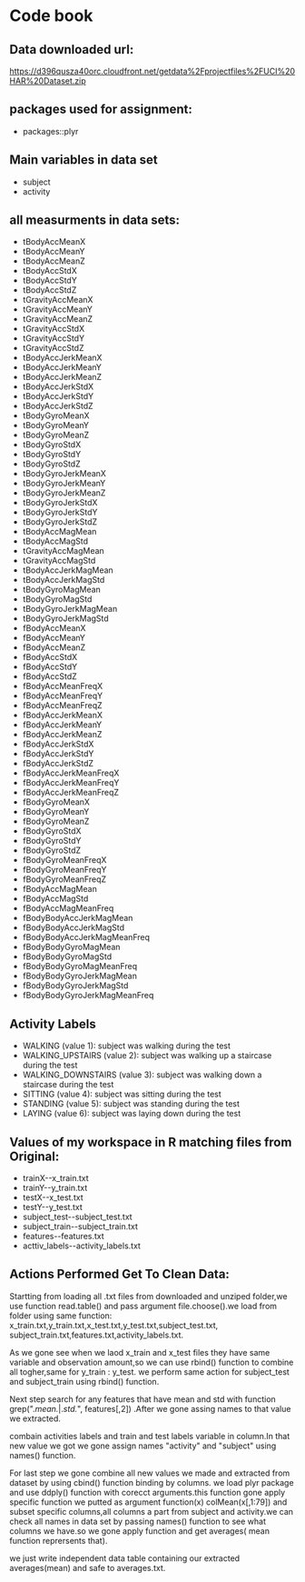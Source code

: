 # Code book

## Data downloaded url: 

https://d396qusza40orc.cloudfront.net/getdata%2Fprojectfiles%2FUCI%20HAR%20Dataset.zip

## packages used for assignment:

- packages::plyr


## Main variables in data set

- subject
- activity

## all measurments in data sets:

- tBodyAccMeanX
- tBodyAccMeanY
- tBodyAccMeanZ
- tBodyAccStdX
- tBodyAccStdY
- tBodyAccStdZ
- tGravityAccMeanX
- tGravityAccMeanY
- tGravityAccMeanZ
- tGravityAccStdX
- tGravityAccStdY
- tGravityAccStdZ
- tBodyAccJerkMeanX
- tBodyAccJerkMeanY
- tBodyAccJerkMeanZ
- tBodyAccJerkStdX
- tBodyAccJerkStdY
- tBodyAccJerkStdZ
- tBodyGyroMeanX
- tBodyGyroMeanY
- tBodyGyroMeanZ
- tBodyGyroStdX
- tBodyGyroStdY
- tBodyGyroStdZ
- tBodyGyroJerkMeanX
- tBodyGyroJerkMeanY
- tBodyGyroJerkMeanZ
- tBodyGyroJerkStdX
- tBodyGyroJerkStdY
- tBodyGyroJerkStdZ
- tBodyAccMagMean
- tBodyAccMagStd
- tGravityAccMagMean
- tGravityAccMagStd
- tBodyAccJerkMagMean
- tBodyAccJerkMagStd
- tBodyGyroMagMean
- tBodyGyroMagStd
- tBodyGyroJerkMagMean
- tBodyGyroJerkMagStd
- fBodyAccMeanX
- fBodyAccMeanY
- fBodyAccMeanZ
- fBodyAccStdX
- fBodyAccStdY
- fBodyAccStdZ
- fBodyAccMeanFreqX
- fBodyAccMeanFreqY
- fBodyAccMeanFreqZ
- fBodyAccJerkMeanX
- fBodyAccJerkMeanY
- fBodyAccJerkMeanZ
- fBodyAccJerkStdX
- fBodyAccJerkStdY
- fBodyAccJerkStdZ
- fBodyAccJerkMeanFreqX
- fBodyAccJerkMeanFreqY
- fBodyAccJerkMeanFreqZ
- fBodyGyroMeanX
- fBodyGyroMeanY
- fBodyGyroMeanZ
- fBodyGyroStdX
- fBodyGyroStdY
- fBodyGyroStdZ
- fBodyGyroMeanFreqX
- fBodyGyroMeanFreqY
- fBodyGyroMeanFreqZ
- fBodyAccMagMean
- fBodyAccMagStd
- fBodyAccMagMeanFreq
- fBodyBodyAccJerkMagMean
- fBodyBodyAccJerkMagStd
- fBodyBodyAccJerkMagMeanFreq
- fBodyBodyGyroMagMean
- fBodyBodyGyroMagStd
- fBodyBodyGyroMagMeanFreq
- fBodyBodyGyroJerkMagMean
- fBodyBodyGyroJerkMagStd
- fBodyBodyGyroJerkMagMeanFreq

## Activity Labels

- WALKING (value 1): subject was walking during the test
- WALKING_UPSTAIRS (value 2): subject was walking up a staircase during the test
- WALKING_DOWNSTAIRS (value 3): subject was walking down a staircase during the test
- SITTING (value 4): subject was sitting during the test
- STANDING (value 5): subject was standing during the test
- LAYING (value 6): subject was laying down during the test

## Values of my workspace in R matching files from Original:

- trainX--x_train.txt
- trainY--y_train.txt
- testX--x_test.txt
- testY--y_test.txt
- subject_test--subject_test.txt
- subject_train--subject_train.txt
- features--features.txt
- acttiv_labels--activity_labels.txt

## Actions Performed Get To Clean Data:

Startting from loading all .txt files from downloaded and unziped folder,we use function read.table() and pass argument
file.choose().we load from folder using same function: x_train.txt,y_train.txt,x_test.txt,y_test.txt,subject_test.txt,
subject_train.txt,features.txt,activity_labels.txt.

As we gone see when we laod x_train and x_test files they have same variable and observation amount,so we can use rbind() 
function to combine all togher,same for y_train : y_test. we perform same action for subject_test and subject_train using
rbind() function.

Next step search for any features that have mean and std with function grep(".*mean.*|.*std.*", features[,2]) .After we gone assing 
names to that value we extracted.

combain activities labels and train and test labels variable in column.In that new value we got we gone assign names "activity"
and "subject" using names() function.

For last step we gone combine all new values we made and extracted from dataset by using cbind() function binding by columns.
we load plyr package and use ddply() function with corecct arguments.this function gone apply specific function we putted as argument
function(x) colMean(x[,1:79]) and subset specific columns,all columns a part from subject and activity.we can check all names in data set by passing names()
function to see what columns we have.so we gone apply function and get averages( mean function reprersents that).

we just write independent data table containing our extracted averages(mean) and safe to averages.txt.




